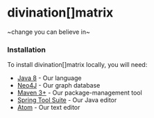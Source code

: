 # divination[]matrix

~change you can believe in~


### Installation
To install divination[]matrix locally, you will need:
  - [Java 8](http://www.oracle.com/technetwork/java/javase/downloads/index.html) - Our language
  - [Neo4J](http://neo4j.com/download/) - Our graph database
  - [Maven 3+](https://maven.apache.org/download.cgi) - Our package-management tool
  - [Spring Tool Suite](https://spring.io/tools/sts/all) - Our Java editor
  - [Atom](https://atom.io/) - Our text editor
